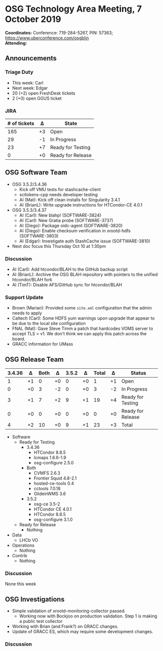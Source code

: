 # OSG Technology Area Meeting,  7 October 2019

**Coordinates:** Conference: 719-284-5267, PIN: 57363; <https://www.uberconference.com/osgblin>  
**Attending:**  


## Announcements


### Triage Duty

-   This week: Carl
-   Next week: Edgar
-   20 (+2) open FreshDesk tickets
-   2 (+0) open GGUS ticket


### JIRA

| # of tickets | &Delta; | State             |
|------------ |------- |----------------- |
| 165          | +3      | Open              |
| 29           | -1      | In Progress       |
| 23           | +7      | Ready for Testing |
| 0            | +0      | Ready for Release |


## OSG Software Team

-   OSG 3.5.2/3.4.36  
    -   Kick off VMU tests for stashcache-client
    -   scitokens-cpp needs developer testing
    -   AI (Mat): Kick off clean installs for Singularity 3.4.1
    -   AI (BrianL): Write upgrade instructions for HTCondor-CE 4.0.1
-   OSG 3.5.3/3.4.37  
    -   AI (Carl): New blahp! (SOFTWARE-3824)
    -   AI (Carl): New Gratia probe (SOFTWARE-3737)
    -   AI (Diego): Package oidc-agent (SOFTWARE-3820)
    -   AI (Diego): Enable checksum verification in xrootd-hdfs (SOFTWARE-3803)
    -   AI (Edgar): Investigate auth StashCache issue (SOFTWARE-3810)
-   Next doc focus this Thursday Oct 10 at 1:30pm


### Discussion

-   AI (Carl): Add htcondor/BLAH to the GitHub backup script
-   AI (BrianL): Archive the OSG BLAH repository with pointers to the unified htcondor/BLAH fork
-   AI (TimT): Disable AFS/GitHub sync for htcondor/BLAH


### Support Update

-   Brown (Marian): Provided some `site.xml` configuration that the admin needs to apply
-   Caltech (Carl): Some HDFS yum warnings upon upgrade that appear to be due to the local site configuration
-   FNAL (Mat): Gave Steve Timm a patch that hardcodes VOMS server to accept TLS > v1. We don't think we can apply this patch across the board.
-   GRACC information for UMass


## OSG Release Team

| 3.4.36 | &Delta; | Both | &Delta; | 3.5.2 | &Delta; | Total | &Delta; | Status            |
| ------ | ------- | ---- | ------- | ----- | ------- | ----- | ------- | ----------------- |
| 1      | +1      | 0    | +0      | 0     | +0      | 1     | +1      | Open              |
| 0      | +0      | 3    | -2      | 0     | +0      | 3     | -2      | In Progress       |
| 3      | +1      | 7    | +2      | 9     | +1      | 19    | +4      | Ready for Testing |
| 0      | +0      | 0    | +0      | 0     | +0      | 0     | +0      | Ready for Release |
| 4      | +2      | 10   | +0      | 9     | +1      | 23    | +3      | Total             |

-   Software  
    -   Ready for Testing  
        -   3.4.36  
            -   HTCondor 8.8.5
            -   lcmaps 1.6.6-1.9
            -   osg-configure 2.5.0
        -   Both  
            -   CVMFS 2.6.3
            -   Frontier Squid 4.8-2.1
            -   hosted-ce-tools 0.4
            -   cctools 7.0.18
            -   GlideinWMS 3.6
        -   3.5.2
            -   osg-ce 3.5-2
            -   HTCondor CE 4.0.1
            -   HTCondor 8.8.5
            -   osg-configure 3.1.0
    -   Ready for Release  
        -   Nothing
-   Data  
    -   LHCb VO
-   Operations  
    -   Nothing
-   Contrib  
    -   Nothing


### Discussion

None this week


## OSG Investigations

-   Simple validation of xrootd-monitoring-collector passed.
    - Working now with Bockjoo on production validation.  Step 1 is making a public test collector
-   Working with Brian (and Frank?) on GRACC changes.
-   Update of GRACC ES, which may require some development changes.

### Discussion


